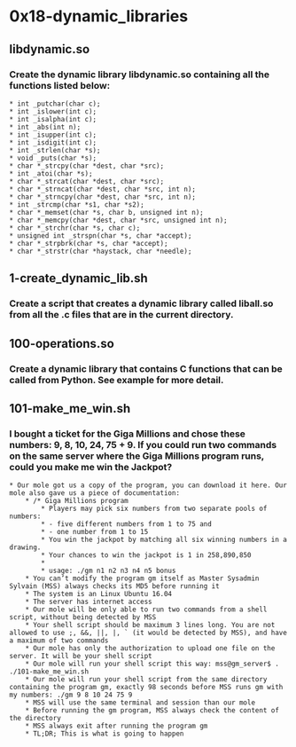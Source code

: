 # 0x18-dynamic_libraries
## libdynamic.so
### Create the dynamic library libdynamic.so containing all the functions listed below:
    * int _putchar(char c);
    * int _islower(int c);
    * int _isalpha(int c);
    * int _abs(int n);
    * int _isupper(int c);
    * int _isdigit(int c);
    * int _strlen(char *s);
    * void _puts(char *s);
    * char *_strcpy(char *dest, char *src);
    * int _atoi(char *s);
    * char *_strcat(char *dest, char *src);
    * char *_strncat(char *dest, char *src, int n);
    * char *_strncpy(char *dest, char *src, int n);
    * int _strcmp(char *s1, char *s2);
    * char *_memset(char *s, char b, unsigned int n);
    * char *_memcpy(char *dest, char *src, unsigned int n);
    * char *_strchr(char *s, char c);
    * unsigned int _strspn(char *s, char *accept);
    * char *_strpbrk(char *s, char *accept);
    * char *_strstr(char *haystack, char *needle);

## 1-create_dynamic_lib.sh
### Create a script that creates a dynamic library called liball.so from all the .c files that are in the current directory.

## 100-operations.so
### Create a dynamic library that contains C functions that can be called from Python. See example for more detail.

## 101-make_me_win.sh
### I bought a ticket for the Giga Millions and chose these numbers: 9, 8, 10, 24, 75 + 9. If you could run two commands on the same server where the Giga Millions program runs, could you make me win the Jackpot?
    * Our mole got us a copy of the program, you can download it here. Our mole also gave us a piece of documentation:
        * /* Giga Millions program
            * Players may pick six numbers from two separate pools of numbers:
            * - five different numbers from 1 to 75 and
            * - one number from 1 to 15
            * You win the jackpot by matching all six winning numbers in a drawing.
            * Your chances to win the jackpot is 1 in 258,890,850
            *
            * usage: ./gm n1 n2 n3 n4 n5 bonus
        * You can’t modify the program gm itself as Master Sysadmin Sylvain (MSS) always checks its MD5 before running it
        * The system is an Linux Ubuntu 16.04
        * The server has internet access
        * Our mole will be only able to run two commands from a shell script, without being detected by MSS
        * Your shell script should be maximum 3 lines long. You are not allowed to use ;, &&, ||, |, ` (it would be detected by MSS), and have a maximum of two commands
        * Our mole has only the authorization to upload one file on the server. It will be your shell script
        * Our mole will run your shell script this way: mss@gm_server$ . ./101-make_me_win.sh
        * Our mole will run your shell script from the same directory containing the program gm, exactly 98 seconds before MSS runs gm with my numbers: ./gm 9 8 10 24 75 9
        * MSS will use the same terminal and session than our mole
        * Before running the gm program, MSS always check the content of the directory
        * MSS always exit after running the program gm
        * TL;DR; This is what is going to happen
